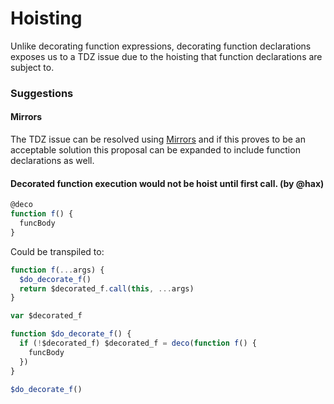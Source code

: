# Hoisting

Unlike decorating function expressions, decorating function declarations exposes us to a TDZ issue due to the hoisting that function declarations are subject to.

### Suggestions

#### Mirrors

The TDZ issue can be resolved using [Mirrors](https://gist.github.com/rbuckton/8e6806fb6852b50e4052/) and if this proves to be an acceptable solution this proposal can be expanded to include function declarations as well.

#### Decorated function execution would not be hoist until first call. (by @hax)

```javascript
@deco
function f() {
  funcBody
}
```

Could be transpiled to:

```javascript
function f(...args) {
  $do_decorate_f()
  return $decorated_f.call(this, ...args)
}

var $decorated_f

function $do_decorate_f() {
  if (!$decorated_f) $decorated_f = deco(function f() {
    funcBody
  })
}

$do_decorate_f()
```
